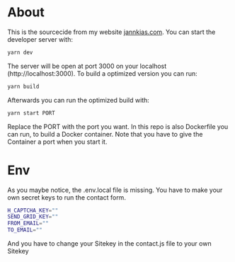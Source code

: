 # About

This is the sourcecide from my website [jannkias.com](https://jannkias.com/). You can start the developer server with:

```bash
yarn dev
```

The server will be open at port 3000 on your localhost (http://localhost:3000). To build a optimized version you can run:

```bash
yarn build
```

Afterwards you can run the optimized build with:

```bash
yarn start PORT
```

Replace the PORT with the port you want. In this repo is also Dockerfile you can run, to build a Docker container. Note that you have to give the Container a port when you start it.

# Env

As you maybe notice, the .env.local file is missing. You have to make your own secret keys to run the contact form.

``` bash
H_CAPTCHA_KEY=""
SEND_GRID_KEY=""
FROM_EMAIL=""
TO_EMAIL=""
```
And you have to change your Sitekey in the contact.js file to your own Sitekey
